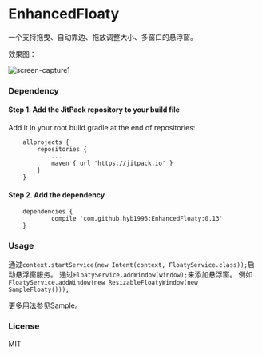 EnhancedFloaty
===============

一个支持拖曳、自动靠边、拖放调整大小、多窗口的悬浮窗。

效果图：

![screen-capture1](https://raw.githubusercontent.com/hyb1996/EnhancedFloaty/master/screen-captures/ss01.png)

### Dependency

#### Step 1. Add the JitPack repository to your build file
Add it in your root build.gradle at the end of repositories:
```
    allprojects {
        repositories {
            ...
            maven { url 'https://jitpack.io' }
        }
    }
```

#### Step 2. Add the dependency
```
    dependencies {
            compile 'com.github.hyb1996:EnhancedFloaty:0.13'
    }
```

### Usage

通过`context.startService(new Intent(context, FloatyService.class));`启动悬浮窗服务。 
通过`FloatyService.addWindow(window);`来添加悬浮窗。 
例如`FloatyService.addWindow(new ResizableFloatyWindow(new SampleFloaty()));`


更多用法参见Sample。

### License

MIT